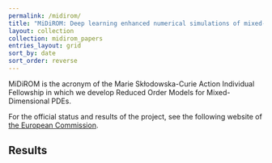 ```yaml
---
permalink: /midirom/
title: "MiDiROM: Deep learning enhanced numerical simulations of mixed-dimensional models for subsurface flow"
layout: collection
collection: midirom_papers
entries_layout: grid
sort_by: date
sort_order: reverse
---
```


MiDiROM is the acronym of the Marie Skłodowska-Curie Action Individual Fellowship in which we develop Reduced Order Models for Mixed-Dimensional PDEs.

For the official status and results of the project, see the following website of [the European Commission](https://cordis.europa.eu/project/id/101031434). 

## Results